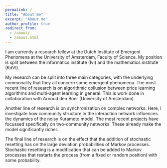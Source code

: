 ```yaml
---
permalink: /
title: "About me"
excerpt: "About me"
author_profile: true
redirect_from: 
  - /about/
  - /about.html
---
```


I am currently a research fellow at the Dutch Institute of Emergent Phenomena at the University of Amsterdam, Faculty of Science. My position is split between the informatics institute (IvI) and the mathematics institute (KdVI).

My research can be split into three main categories, with the underlying commonality that they all concern some emergent phenomena. The most recent line of research is on algorithmic collusion between price learning algorithms and multi-agent learning in general. This is work done in collaboration with Arnoud den Boer (University of Amsterdam).

Another line of research is on synchronization on complex networks. Here, I investigate how community structure in the interaction network influences the dynamics of the noisy Kuramoto model. The most recent projects have focussed specifically on two-community networks. These already make the model significantly richer.

The final line of research is on the effect that the addition of stochastic resetting has on the large deviation probabilities of Markov processes. Stochastic resetting is a modification that can be added to Markov processes that restarts the process (from a fixed or random position) with some probability.
